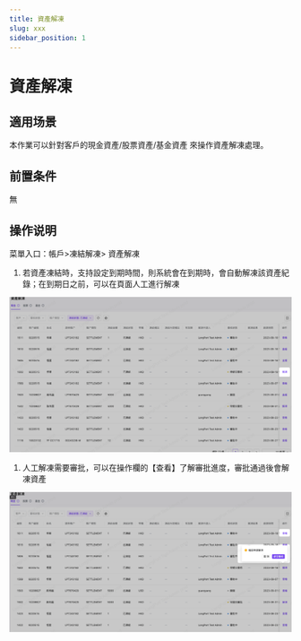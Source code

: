 ```yaml
---
title: 資產解凍
slug: xxx
sidebar_position: 1
---
```



# 資產解凍

## 適用场景

本作業可以針對客戶的現金資產/股票資產/基金資產 來操作資產解凍處理。

## 前置条件

無

## 操作说明

菜單入口：帳戶>凍結解凍> 資產解凍

1. 若資產凍結時，支持設定到期時間，則系統會在到期時，會自動解凍該資產紀錄；在到期日之前，可以在頁面人工進行解凍

<img src="./assets/DsCTbM7t5oxFtJxPAtNcCaFVnKh.png"/>

1. 人工解凍需要審批，可以在操作欄的【查看】了解審批進度，審批通過後會解凍資產

<img src="./assets/Jy9jbqO1roYLPExin9BcEBqBnUe.png"/>

